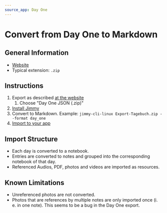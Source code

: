 ```yaml
---
source_app: Day One
---
```


# Convert from Day One to Markdown

## General Information

- [Website](https://dayoneapp.com/)
- Typical extension: `.zip`

## Instructions

1. Export as described [at the website](https://dayoneapp.com/guides/tips-and-tutorials/exporting-entries/)
    1. Choose "Day One JSON (.zip)"
2. [Install Jimmy](../index.md#installation)
3. Convert to Markdown. Example: `jimmy-cli-linux Export-Tagebuch.zip --format day_one`
4. [Import to your app](../import_instructions.md)

## Import Structure

- Each day is converted to a notebook.
- Entries are converted to notes and grouped into the corresponding notebook of that day.
- Referenced Audios, PDF, photos and videos are imported as resources.

## Known Limitations

- Unreferenced photos are not converted.
- Photos that are references by multiple notes are only imported once (i. e. in one note). This seems to be a bug in the Day One export.
